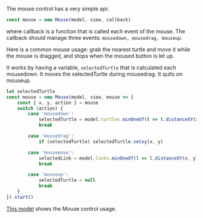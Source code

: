 The mouse control has a very simple api:

```javascript
const mouse = new Mouse(model, view, callback)
```

where callback is a function that is called each event of the mouse.
The callback should manage three events: `mousedown, mousedrag, mouseup`.

Here is a common mouse usage: grab the nearest turtle and move it while the
mouse is dragged, and stops when the moused button is let up.

It works by having a variable, `selectedTurtle` that is calculated each mousedown.
It moves the selectedTurtle during mousedrag. It quits on mouseup.

```javascript
let selectedTurtle
const mouse = new Mouse(model, view, mouse => {
    const { x, y, action } = mouse
    switch (action) {
        case 'mousedown':
            selectedTurtle = model.turtles.minOneOf(t => t.distanceXY(x, y))
            break

        case 'mousedrag':
            if (selectedTurtle) selectedTurtle.setxy(x, y)

        case 'mousemove':
            selectedLink = model.links.minOneOf(l => l.distanceXY(x, y))
            break

        case 'mouseup':
            selectedTurtle = null
            break
    }
}).start()
```

[This model](https://code.agentscript.org/mvc/helloMouse.html) shows the Mouse control usage.
